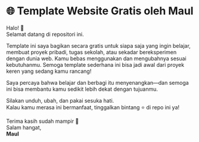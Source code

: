 # 🌐 Template Website Gratis oleh Maul

Halo! 👋  
Selamat datang di repositori ini.

Template ini saya bagikan secara gratis untuk siapa saja yang ingin belajar, membuat proyek pribadi, tugas sekolah, atau sekadar bereksperimen dengan dunia web. Kamu bebas menggunakan dan mengubahnya sesuai kebutuhanmu. Semoga template sederhana ini bisa jadi awal dari proyek keren yang sedang kamu rancang!

Saya percaya bahwa belajar dan berbagi itu menyenangkan—dan semoga ini bisa membantu kamu sedikit lebih dekat dengan tujuanmu.

Silakan unduh, ubah, dan pakai sesuka hati.  
Kalau kamu merasa ini bermanfaat, tinggalkan bintang ⭐ di repo ini ya!

Terima kasih sudah mampir 🙏  
Salam hangat,  
**Maul**
